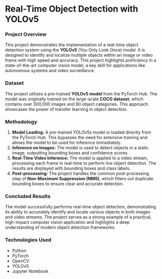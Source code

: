 # Real-Time Object Detection with YOLOv5

### Project Overview
This project demonstrates the implementation of a real-time object detection system using the **YOLOv5** (You Only Look Once) model. It is designed to identify and localize multiple objects within an image or video frame with high speed and accuracy. This project highlights proficiency in a state-of-the-art computer vision model, a key skill for applications like autonomous systems and video surveillance.

### Dataset
The project utilizes a pre-trained **YOLOv5 model** from the PyTorch Hub. The model was originally trained on the large-scale **COCO dataset**, which contains over 300,000 images and 80 object categories. This approach showcases the power of transfer learning in object detection.

### Methodology
1.  **Model Loading:** A pre-trained YOLOv5s model is loaded directly from the PyTorch Hub. This bypasses the need for extensive training and allows the model to be used for inference immediately.
2.  **Inference on Images:** The model is used to detect objects in a static image, outputting bounding boxes and confidence scores.
3.  **Real-Time Video Inference:** The model is applied to a video stream, processing each frame in real-time to perform live object detection. The results are displayed with bounding boxes and class labels.
4.  **Post-processing:** The project handles the common post-processing step of **Non-Maximum Suppression (NMS)**, which filters out duplicate bounding boxes to ensure clear and accurate detection.

### Concluded Results
The model successfully performs real-time object detection, demonstrating its ability to accurately identify and locate various objects in both images and video streams. The project serves as a strong example of a practical, high-impact computer vision application and highlights a deep understanding of modern object detection frameworks.

### Technologies Used
- Python
- PyTorch
- OpenCV
- YOLOv5
- Jupyter Notebook
